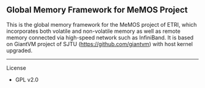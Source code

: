 Global Memory Framework for MeMOS Project
-----------------------------------------

This is the global memory framework for the MeMOS project of ETRI, which incorporates both volatile and non-volatile memory as well as remote memory connected via high-speed network such as InfiniBand.
It is based on GiantVM project of SJTU (https://github.com/giantvm) with host kernel upgraded.

-----------------------------------------
License
* GPL v2.0
